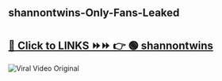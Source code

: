 
 ## shannontwins-Only-Fans-Leaked

# <h2><a href="https://clipsfans.com/shannontwins&ref=git">🔗 Click to LINKS ⏩⏩ 👉 🟢 shannontwins </a></h2>

<a href="https://clipsfans.com/shannontwins&ref=git" rel="nofollow" data-target="animated-image.originalLink"><img src="https://i.ibb.co.com/xMMVF88/686577567.gif" alt="Viral Video Original" style="max-width: 100%; display: inline-block;" data-target="animated-image.originalImage"></a>
